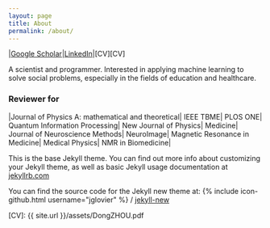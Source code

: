 ```yaml
---
layout: page
title: About
permalink: /about/
---
```


|[Google Scholar][scholar]|[LinkedIn][linkedin]|[CV][CV]

A scientist and programmer. Interested in applying machine learning to solve social problems, especially in the fields of education and healthcare. 

### Reviewer for 
|Journal of Physics A: mathematical and theoretical| IEEE TBME| PLOS ONE| Quantum Information Processing| New Journal of Physics| Medicine| Journal of Neuroscience Methods| NeuroImage| Magnetic Resonance in Medicine| Medical Physics| NMR in Biomedicine|

This is the base Jekyll theme. You can find out more info about customizing your Jekyll theme, as well as basic Jekyll usage documentation at [jekyllrb.com](http://jekyllrb.com/)

You can find the source code for the Jekyll new theme at:
{% include icon-github.html username="jglovier" %} /
[jekyll-new](https://github.com/jglovier/jekyll-new)



[scholar]: http://scholar.google.com/citations?hl=en&user=9RcAQTUAAAAJ
[linkedin]: https://www.linkedin.com/in/dong-zhou-84252914
[CV]: {{ site.url }}/assets/DongZHOU.pdf
